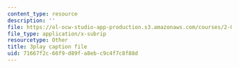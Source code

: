 ```yaml
---
content_type: resource
description: ''
file: https://ol-ocw-studio-app-production.s3.amazonaws.com/courses/2-003sc-engineering-dynamics-fall-2011/71667f2c66f9d89fa8ebc9c4f7c8f88d_qrbCpv3Sv34.srt
file_type: application/x-subrip
resourcetype: Other
title: 3play caption file
uid: 71667f2c-66f9-d89f-a8eb-c9c4f7c8f88d
---
```

